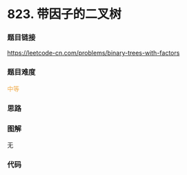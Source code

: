# 823. 带因子的二叉树

### 题目链接

https://leetcode-cn.com/problems/binary-trees-with-factors

### 题目难度

<font color=#F0AD4E>中等</font>

### 思路



### 图解

无

### 代码

```python
```